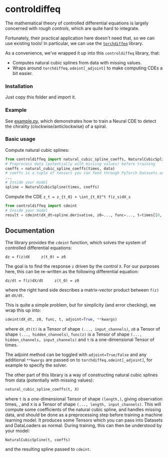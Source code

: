 # controldiffeq

The mathematical theory of controlled differential equations is largely concerned with _rough controls_, which are quite hard to integrate.

Fortunately, their practical application here doesn't need that, so we can use existing tools! In particular, we can use the [`torchdiffeq`](https://github.com/rtqichen/torchdiffeq) library.

As a convenience, we've wrapped it up into this `controldiffeq` library, that:
+ Computes natural cubic splines from data with missing values.
+ Wraps around `torchdiffeq.odeint[_adjoint]` to make computing CDEs a bit easier.

### Installation
Just copy this folder and import it.

### Example
See [example.py](./example.py), which demonstrates how to train a Neural CDE to detect the chirality (clockwise/anticlockwise) of a spiral.

### Basic usage
Compute natural cubic splines:
```python
from controldiffeq import natural_cubic_spline_coeffs, NaturalCubicSpline
# Preprocess data (potentially with missing values) before training
coeffs = natural_cubic_spline_coeffs(times, data)
# coeffs is a tuple of tensors you can feed through PyTorch Datasets and DataLoaders
...
# Inside your model
spline = NaturalCubicSpline(times, coeffs)
```

Compute the CDE `z_t = z_{t_0} + \int_{t_0}^t f(z_s)dX_s`
```python
from controldiffeq import cdeint
# Inside your model
result = cdeint(dX_dt=spline.derivative, z0=..., func=..., t=times[[0, -1]], adjoint=True)
```

## Documentation
The library provides the `cdeint` function, which solves the system of controlled differential equations:
```
dz = f(z)dX     z(t_0) = z0
```

The goal is to find the response `z` driven by the control `X`. For our purposes here, this can be re-written as the following differential equation:
```
dz/dt = f(z)dX/dt     z(t_0) = z0
```
where the right hand side describes a matrix-vector product between `f(z)` an `dX/dt`.

This is quite a simple problem, but for simplicity (and error checking), we wrap this up into:

```python
cdeint(dX_dt, z0, func, t, adjoint=True, **kwargs)
```

where `dX_dt(t)` is a Tensor of shape `(..., input_channels)`, `z0` a Tensor of shape `(..., hidden_channels)`, `func(z)` is a Tensor of shape `(..., hidden_channels, input_channels)` and `t` is a one-dimensional Tensor of times.

The adjoint method can be toggled with `adjoint=True/False` and any additional `**kwargs` are passed on to `torchdiffeq.odeint[_adjoint]`, for example to specify the solver.

The other part of this library is a way of constructing natural cubic splines from data (potentially with missing values):
```python
natural_cubic_spline_coeffs(t, X)
```
where `t` is a one-dimensional Tensor of shape `(length,)`, giving observation times, , and `X` is a Tensor of shape `(..., length, input_channels)`. This will compute some coefficients of the natural cubic spline, and handles missing data, and should be done as a preprocessing step before training a machine learning model. It produces some Tensors which you can pass into Datasets and DataLoaders as normal. During training, this can then be understood by your model:
```
NaturalCubicSpline(t, coeffs)
```
and the resulting spline passed to `cdeint`.
```